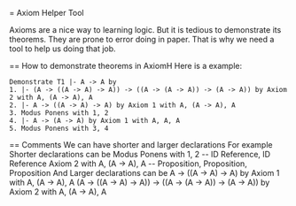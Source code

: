 = Axiom Helper Tool

Axioms are a nice way to learning logic. But it is tedious to demonstrate
its theorems. They are prone to error doing in paper. That is why we need a
tool to help us doing that job.

== How to demonstrate theorems in AxiomH
Here is a example:

~~~
Demonstrate T1 |- A -> A by
1. |- (A -> ((A -> A) -> A)) -> ((A -> (A -> A)) -> (A -> A)) by Axiom 2 with A, (A -> A), A
2. |- A -> ((A -> A) -> A) by Axiom 1 with A, (A -> A), A
3. Modus Ponens with 1, 2
4. |- A -> (A -> A) by Axiom 1 with A, A, A
5. Modus Ponens with 3, 4
~~~

== Comments
We can have shorter and larger declarations
For example Shorter declarations can be
  Modus Ponens with 1, 2  -- ID Reference, ID Reference
  Axiom 2 with A, (A -> A), A -- Proposition, Proposition, Proposition
And Larger declarations can be
  A -> ((A -> A) -> A) by Axiom 1 with A, (A -> A), A
  (A -> ((A -> A) -> A)) -> ((A -> (A -> A)) -> (A -> A)) by Axiom 2 with A, (A -> A), A
